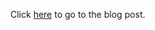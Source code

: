 Click [here](https://web.liferay.com/web/javeedchida/blog/-/blogs/smart-content-using-category-properties) to go to the blog post.
